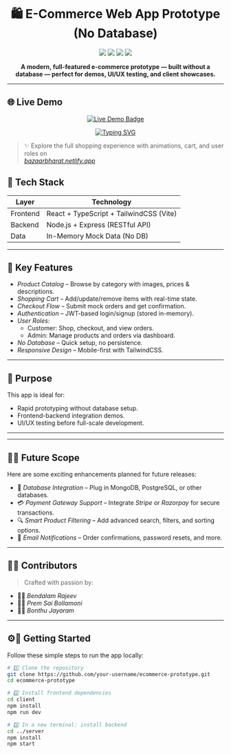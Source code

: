 
<h1 align="center">🛍 E-Commerce Web App Prototype (No Database)</h1>

<p align="center">
  <img src="https://img.shields.io/badge/Frontend-React%20%2B%20TypeScript-blue?style=flat-square&logo=react" />
  <img src="https://img.shields.io/badge/Styling-TailwindCSS-06B6D4?style=flat-square&logo=tailwind-css" />
  <img src="https://img.shields.io/badge/Backend-Node.js%20%2B%20Express-green?style=flat-square&logo=node.js" />
  <img src="https://img.shields.io/badge/Database-None-red?style=flat-square&logo=databricks" />
</p>

<p align="center"><strong>A modern, full-featured e-commerce prototype — built without a database — perfect for demos, UI/UX testing, and client showcases.</strong></p>

---
## 🌐 Live Demo

<p align="center">
  <a href="https://bazaarbharat.netlify.app/" target="_blank">
    <img src="https://img.shields.io/badge/Visit-Demo-green?style=for-the-badge&logo=vercel" alt="Live Demo Badge" />
  </a>
</p>

<p align="center">
  <a href="https://bazaarbharat.netlify.app/" target="_blank">
    <img src="https://readme-typing-svg.demolab.com?font=Nunito&weight=600&size=24&pause=1000&center=true&vCenter=true&width=450&lines=Checkout+the+Live+Demo!;Built+with+React%2C+TypeScript%2C+TailwindCSS" alt="Typing SVG" />
  </a>
</p>

> ✨ Explore the full shopping experience with animations, cart, and user roles on  
> *[bazaarbharat.netlify.app](https://bazaarbharat.netlify.app/)*

## 🔧 Tech Stack

| Layer     | Technology                          |
|-----------|--------------------------------------|
| Frontend  | React + TypeScript + TailwindCSS (Vite) |
| Backend   | Node.js + Express (RESTful API)     |
| Data      | In-Memory Mock Data (No DB)         |

---

## 🧩 Key Features

- *Product Catalog* – Browse by category with images, prices & descriptions.
- *Shopping Cart* – Add/update/remove items with real-time state.
- *Checkout Flow* – Submit mock orders and get confirmation.
- *Authentication* – JWT-based login/signup (stored in-memory).
- *User Roles*:
  - Customer: Shop, checkout, and view orders.
  - Admin: Manage products and orders via dashboard.
- *No Database* – Quick setup, no persistence.
- *Responsive Design* – Mobile-first with TailwindCSS.

---

## 🚀 Purpose

This app is ideal for:

- Rapid prototyping without database setup.
- Frontend-backend integration demos.
- UI/UX testing before full-scale development.

---

---

## 📌✨ Future Scope

Here are some exciting enhancements planned for future releases:

- 🔗 *Database Integration* – Plug in MongoDB, PostgreSQL, or other databases.
- 💳 *Payment Gateway Support* – Integrate *Stripe* or *Razorpay* for secure transactions.
- 🔍 *Smart Product Filtering* – Add advanced search, filters, and sorting options.
- 📧 *Email Notifications* – Order confirmations, password resets, and more.

---

## 🤝💡 Contributors

> Crafted with passion by:

- 👨‍💻 *Bendalam Rajeev*
- 👨‍💻 *Prem Sai Bollamoni*
- 👨‍💻 *Bonthu Jayaram*

---

## ⚙🚀 Getting Started

Follow these simple steps to run the app locally:

```bash
# 1️⃣ Clone the repository
git clone https://github.com/your-username/ecommerce-prototype.git
cd ecommerce-prototype

# 2️⃣ Install frontend dependencies
cd client
npm install
npm run dev

# 3️⃣ In a new terminal: install backend
cd ../server
npm install
npm start
```
